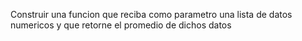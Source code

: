 Construir una funcion que reciba como parametro una lista de datos numericos y que retorne el promedio de dichos datos 